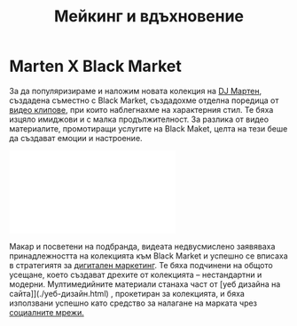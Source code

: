 ﻿---
layout: post
order: 9
rel: /about/blackmarket/multimedia
service: /services/multimedia
project: /portfolio/blackmarket
header: compact
display: summary cover
title: Мейкинг и вдъхновение
description: За да популяризираме и наложим новата колекция на DJ Мартен, създадохме отделна поредица от видео материали, при които наблегнахме на характерен стил.
summary: За да популяризираме и наложим новата колекция на DJ Мартен, създадохме отделна поредица от видео материали, при които наблегнахме на характерен стил. Те бяха изцяло имиджови и с малка продължителност. За разлика от видео материалите, промотиращи услугите на BlackMaket, целта на тези беше да създават емоции и настроение.
image: /business/blackmarket/marten-video.jpg
ref:
  - video: http://www.youtube.com/embed/6V-mJV0CXzM
    title: Marten X Black Market Реализация
    description: 'Marten X Black Market е привнесения уличен авангард в класическия мъжки силует, с който ще си разпознаваем и в кафето сутрин, и в клубът нощем.'
    url: http://www.youtube.com/watch?v=6V-mJV0CXzM
  - video: http://www.youtube.com/embed/3sO4V-oOUHo
    title: Marten X Black Market Колекция
    description: 'Колекцията включва 6 ежедневни базови дрехи, които всеки мъж трябва да вижда в гардероба си: риза, сако, ти-шърт, блуза с дълъг ръкав, суитшърт, бомбър.'
    url: http://www.youtube.com/watch?v=3sO4V-oOUHo
featured: true
featuredOrder: 16
---
# Marten X Black Market
За да популяризираме и наложим новата колекция на [DJ Мартен](http://marten.blackmarket.bg/), създадена съместно с Black Market, създадохме отделна поредица от [видео клипове](./../../маркетинг/видео-маркетинг.html), при които наблегнахме на характерния стил. Те бяха изцяло имиджови и с малка продължителност. За разлика от видео материалите, промотиращи услугите на Black Maket, целта на тези беше да създават емоции и настроение.

<iframe  data-aspect="0.5625" src="//www.youtube.com/embed/yBc3RU8529Q?rel=0" frameborder="0" allowfullscreen></iframe>

Макар и посветени на подбранда, видеата недвусмислено заявяваха принадлежността на колекцията към Black Market и успешно се вписаха в стратегиятя за [дигитален маркетинг](./../../маркетинг/дигитална-маркетинг-стратегия.html). Те бяха подчинени на общото усещане, което създават дрехите от колекцията – нестандартни и модерни. Мултимедийните материали станаха част от [уеб дизайна на сайта]](./уеб-дизайн.html) , прокетиран за колекцията, и бяха използвани успешно като средство за налагане на марката чрез [социалните мрежи.](./../../маркетинг/социални-мрежи.html)
